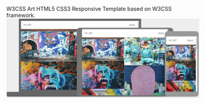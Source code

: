 W3CSS Art HTML5 CSS3 Responsive Template based on  W3CSS framework.
![screenshot](images/w3css-art-screenshot.jpg)